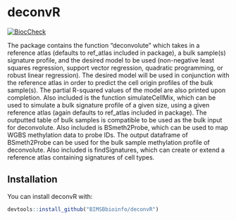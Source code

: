 
<!-- README.md is generated from README.Rmd. Please edit that file -->

# deconvR
[![BiocCheck](https://github.com/BIMSBbioinfo/deconvR/workflows/BiocCheck/badge.svg)](https://github.com/BIMSBbioinfo/deconvR/actions) 
<!-- badges: start -->
<!-- badges: end -->

The package contains the function “deconvolute” which takes in a
reference atlas (defaults to ref\_atlas included in package), a bulk
sample(s) signature profile, and the desired model to be used
(non-negative least squares regression, support vector regression,
quadratic programming, or robust linear regression). The desired model
will be used in conjunction with the reference atlas in order to predict
the cell origin profiles of the bulk sample(s). The partial R-squared
values of the model are also printed upon completion. Also included is
the function simulateCellMix, which can be used to simulate a bulk
signature profile of a given size, using a given reference atlas (again
defaults to ref\_atlas included in package). The outputted table of bulk
samples is compatible to be used as the bulk input for deconvolute. Also
included is BSmeth2Probe, which can be used to map WGBS methylation data
to probe IDs. The output dataframe of BSmeth2Probe can be used for the
bulk sample methylation profile of deconvolute. Also included is
findSignatures, which can create or extend a reference atlas containing
signatures of cell types.

## Installation

You can install deconvR with:

``` r
devtools::install_github("BIMSBbioinfo/deconvR")
```
